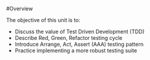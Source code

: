 #Overview

The objective of this unit is to:

- Discuss the value of Test Driven Development (TDD)
- Describe Red, Green, Refactor testing cycle
- Introduce Arrange, Act, Assert (AAA) testing pattern
- Practice implementing a more robust testing suite
